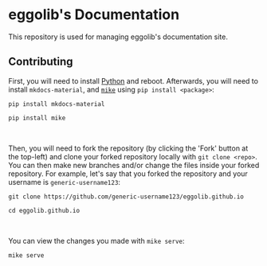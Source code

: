 # eggolib's Documentation

This repository is used for managing eggolib's documentation site.


##  Contributing

First, you will need to install [Python](https://www.python.org/downloads/) and reboot. Afterwards, you will need to install `mkdocs-material`, and [`mike`](https://github.com/jimporter/mike) using `pip install <package>`:
```console
pip install mkdocs-material

pip install mike
```
<br>

Then, you will need to fork the repository (by clicking the 'Fork' button at the top-left) and clone your forked repository locally with `git clone <repo>`. You can then make new branches and/or change the files inside your forked repository. For example, let's say that you forked the repository and your username is `generic-username123`:
```console
git clone https://github.com/generic-username123/eggolib.github.io

cd eggolib.github.io
```
<br>

You can view the changes you made with `mike serve`:
```console
mike serve
```
